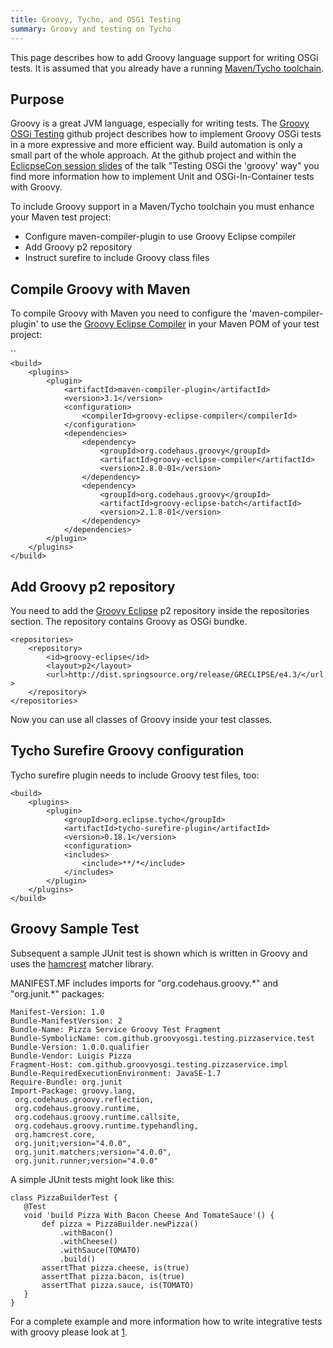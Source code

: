 ```yaml
---
title: Groovy, Tycho, and OSGi Testing
summary: Groovy and testing on Tycho 
---
```


This page describes how to add Groovy language support for writing OSGi
tests. It is assumed that you already have a running [Maven/Tycho
toolchain](MavenTychoEclipsePDEToolchain "wikilink").

Purpose
-------

Groovy is a great JVM language, especially for writing tests. The
[Groovy OSGi Testing](https://github.com/groovyosgi/testing/) github
project describes how to implement Groovy OSGi tests in a more
expressive and more efficient way. Build automation is only a small part
of the whole approach. At the github project and within the [EclicpseCon
session slides](http://groovyosgi.github.io/testing) of the talk
"Testing OSGi the 'groovy' way" you find more information how to
implement Unit and OSGi-In-Container tests with Groovy.

To include Groovy support in a Maven/Tycho toolchain you must enhance
your Maven test project:

-   Configure maven-compiler-plugin to use Groovy Eclipse compiler
-   Add Groovy p2 repository
-   Instruct surefire to include Groovy class files

Compile Groovy with Maven
-------------------------

To compile Groovy with Maven you need to configure the
'maven-compiler-plugin' to use the [Groovy Eclipse
Compiler](http://groovy.codehaus.org/Groovy-Eclipse+compiler+plugin+for+Maven)
in your Maven POM of your test project:

``  
`<build>`  
`    <plugins>`  
`        <plugin>`  
`            <artifactId>maven-compiler-plugin</artifactId>`  
`            <version>3.1</version>`  
`            <configuration>`  
`                <compilerId>groovy-eclipse-compiler</compilerId>`  
`            </configuration>`  
`            <dependencies>`  
`                <dependency>`  
`                    <groupId>org.codehaus.groovy</groupId>`  
`                    <artifactId>groovy-eclipse-compiler</artifactId>`  
`                    <version>2.8.0-01</version>`  
`                </dependency>`  
`                <dependency>`  
`                    <groupId>org.codehaus.groovy</groupId>`  
`                    <artifactId>groovy-eclipse-batch</artifactId>`  
`                    <version>2.1.8-01</version>`  
`                </dependency>`  
`            </dependencies>`  
`        </plugin>`  
`    </plugins>`  
`</build>`

Add Groovy p2 repository
------------------------

You need to add the [Groovy
Eclipse](http://groovy.codehaus.org/Eclipse+Plugin) p2 repository inside
the repositories section. The repository contains Groovy as OSGi bundke.

`<repositories>`  
`    <repository>`  
`        <id>groovy-eclipse</id>`  
`        <layout>p2</layout>`  
`        <url>http://dist.springsource.org/release/GRECLIPSE/e4.3/</url>`  
`    </repository>`  
`</repositories>`

Now you can use all classes of Groovy inside your test classes.

Tycho Surefire Groovy configuration
-----------------------------------

Tycho surefire plugin needs to include Groovy test files, too:

`<build>`  
`    <plugins>`  
`        <plugin>`  
`            <groupId>org.eclipse.tycho</groupId>`  
`            <artifactId>tycho-surefire-plugin</artifactId>`  
`            <version>0.18.1</version>`  
`            <configuration>`  
`            <includes>`  
`                <include>**/*</include>`  
`            </includes>`  
`        </plugin>`  
`    </plugins>`  
`</build>`

Groovy Sample Test
------------------

Subsequent a sample JUnit test is shown which is written in Groovy and
uses the [hamcrest](https://code.google.com/p/hamcrest/) matcher
library.

MANIFEST.MF includes imports for "org.codehaus.groovy.\*" and
"org.junit.\*" packages:

`Manifest-Version: 1.0`  
`Bundle-ManifestVersion: 2`  
`Bundle-Name: Pizza Service Groovy Test Fragment`  
`Bundle-SymbolicName: com.github.groovyosgi.testing.pizzaservice.test`  
`Bundle-Version: 1.0.0.qualifier`  
`Bundle-Vendor: Luigis Pizza`  
`Fragment-Host: com.github.groovyosgi.testing.pizzaservice.impl`  
`Bundle-RequiredExecutionEnvironment: JavaSE-1.7`  
`Require-Bundle: org.junit`  
`Import-Package: groovy.lang,`  
` org.codehaus.groovy.reflection,`  
` org.codehaus.groovy.runtime,`  
` org.codehaus.groovy.runtime.callsite,`  
` org.codehaus.groovy.runtime.typehandling,`  
` org.hamcrest.core,`  
` org.junit;version="4.0.0",`  
` org.junit.matchers;version="4.0.0",`  
` org.junit.runner;version="4.0.0"`

A simple JUnit tests might look like this:

`class PizzaBuilderTest {`  
`   @Test`  
`   void 'build Pizza With Bacon Cheese And TomateSauce'() {`  
`       def pizza = PizzaBuilder.newPizza()`  
`           .withBacon()`  
`           .withCheese()`  
`           .withSauce(TOMATO)`  
`           .build()`  
`       assertThat pizza.cheese, is(true)`  
`       assertThat pizza.bacon, is(true)`  
`       assertThat pizza.sauce, is(TOMATO)`  
`   }`  
`}`

For a complete example and more information how to write integrative
tests with groovy please look at
[1](https://github.com/groovyosgi/testing/).


